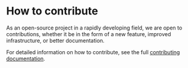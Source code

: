 # How to contribute

As an open-source project in a rapidly developing field, we are open to contributions, whether it be in the form of a new feature, improved infrastructure, or better documentation.

For detailed information on how to contribute, see the full [contributing documentation](https://github.com/epam/statgpt-documentation/blob/main/CONTRIBUTING.md).
